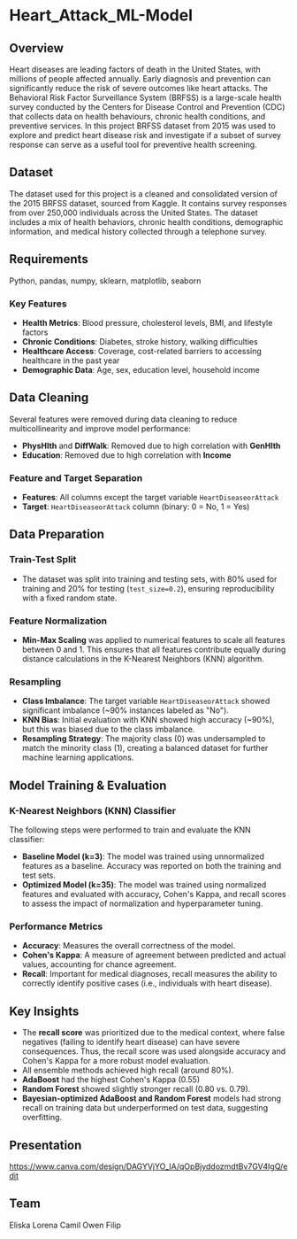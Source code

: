 # Heart_Attack_ML-Model

## Overview

Heart diseases are leading factors of death in the United States, with millions of people affected annually. Early diagnosis and prevention can significantly reduce the risk of severe outcomes like heart attacks. The Behavioral Risk Factor Surveillance System (BRFSS) is a large-scale health survey conducted by the Centers for Disease Control and Prevention (CDC) that collects data on health behaviours, chronic health conditions, and preventive services. In this project BRFSS dataset from 2015 was used to explore and predict heart disease risk and investigate if a subset of survey response can serve as a useful tool for preventive health screening.

## Dataset

The dataset used for this project is a cleaned and consolidated version of the 2015 BRFSS dataset, sourced from Kaggle. It contains survey responses from over 250,000 individuals across the United States. The dataset includes a mix of health behaviors, chronic health conditions, demographic information, and medical history collected through a telephone survey.

## Requirements

Python, pandas, numpy, sklearn, matplotlib, seaborn

### Key Features

- **Health Metrics**: Blood pressure, cholesterol levels, BMI, and lifestyle factors
- **Chronic Conditions**: Diabetes, stroke history, walking difficulties
- **Healthcare Access**: Coverage, cost-related barriers to accessing healthcare in the past year
- **Demographic Data**: Age, sex, education level, household income

## Data Cleaning

Several features were removed during data cleaning to reduce multicollinearity and improve model performance:
- **PhysHlth** and **DiffWalk**: Removed due to high correlation with **GenHlth**
- **Education**: Removed due to high correlation with **Income**

### Feature and Target Separation

- **Features**: All columns except the target variable `HeartDiseaseorAttack`
- **Target**: `HeartDiseaseorAttack` column (binary: 0 = No, 1 = Yes)

## Data Preparation

### Train-Test Split

- The dataset was split into training and testing sets, with 80% used for training and 20% for testing (`test_size=0.2`), ensuring reproducibility with a fixed random state.

### Feature Normalization

- **Min-Max Scaling** was applied to numerical features to scale all features between 0 and 1. This ensures that all features contribute equally during distance calculations in the K-Nearest Neighbors (KNN) algorithm.

### Resampling

- **Class Imbalance**: The target variable `HeartDiseaseorAttack` showed significant imbalance (~90% instances labeled as "No").
- **KNN Bias**: Initial evaluation with KNN showed high accuracy (~90%), but this was biased due to the class imbalance.
- **Resampling Strategy**: The majority class (0) was undersampled to match the minority class (1), creating a balanced dataset for further machine learning applications.

## Model Training & Evaluation

### K-Nearest Neighbors (KNN) Classifier

The following steps were performed to train and evaluate the KNN classifier:

- **Baseline Model (k=3)**: The model was trained using unnormalized features as a baseline. Accuracy was reported on both the training and test sets.
- **Optimized Model (k=35)**: The model was trained using normalized features and evaluated with accuracy, Cohen's Kappa, and recall scores to assess the impact of normalization and hyperparameter tuning.

### Performance Metrics

- **Accuracy**: Measures the overall correctness of the model.
- **Cohen's Kappa**: A measure of agreement between predicted and actual values, accounting for chance agreement.
- **Recall**: Important for medical diagnoses, recall measures the ability to correctly identify positive cases (i.e., individuals with heart disease).

## Key Insights

- The **recall score** was prioritized due to the medical context, where false negatives (failing to identify heart disease) can have severe consequences. Thus, the recall score was used alongside accuracy and Cohen's Kappa for a more robust model evaluation.
- All ensemble methods achieved high recall (around 80%).
- **AdaBoost** had the highest Cohen's Kappa (0.55)
- **Random Forest** showed slightly stronger recall (0.80 vs. 0.79).
- **Bayesian-optimized AdaBoost and Random Forest** models had strong recall on training data but underperformed on test data, suggesting overfitting.

## Presentation

https://www.canva.com/design/DAGYVjYO_IA/qOpBjyddozmdtBv7GV4IgQ/edit

## Team

Eliska
Lorena
Camil
Owen
Filip
